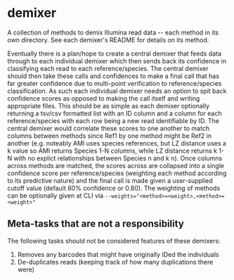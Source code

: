 # demixer

A collection of methods to demix Illumina read data -- each method in its own directory.
See each demixer's README for details on its method.

Eventually there is a plan/hope to create a central demixer that feeds data through to each individual demixer which then sends back its confidence in classifying each read to each reference/species.
The central demixer should then take these calls and confidences to make a final call that has far greater confidence due to multi-point verification to reference/species classification.
As such each individual demixer needs an option to spit back confidence scores as opposed to making the call itself and writing appropriate files.
This should be as simple as each demixer optionally returning a tsv/csv formatted list with an ID column and a column for each reference/species with each row being a new read identifiable by ID.
The central demixer would correlate these scores to one another to match columns between methods since Ref1 by one method might be Ref2 in another (e.g. noteably AMI uses species references, but LZ distance uses a k value so AMI returns Species 1-N columns, while LZ distance returns k 1-N with no explict relationships between Species n and k n).
Once columns across methods are matched, the scores across are collapsed into a single confidence score per reference/species (weighting each method according to its predictive nature) and the final call is made given a user-supplied cutoff value (default 80% confidence or 0.80).
The weighting of methods can be optionally given at CLI via `--weights="<method>=<weight>,<method>=<weight>"`

## Meta-tasks that are not a responsibility
The following tasks should not be considered features of these demixers:

1. Removes any barcodes that might have originally IDed the individuals
2. De-duplicates reads (keeping track of how many duplications there were)
